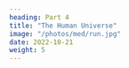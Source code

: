 ```yaml
---
heading: Part 4
title: "The Human Universe"
image: "/photos/med/run.jpg"
date: 2022-10-21
weight: 5
---
```



